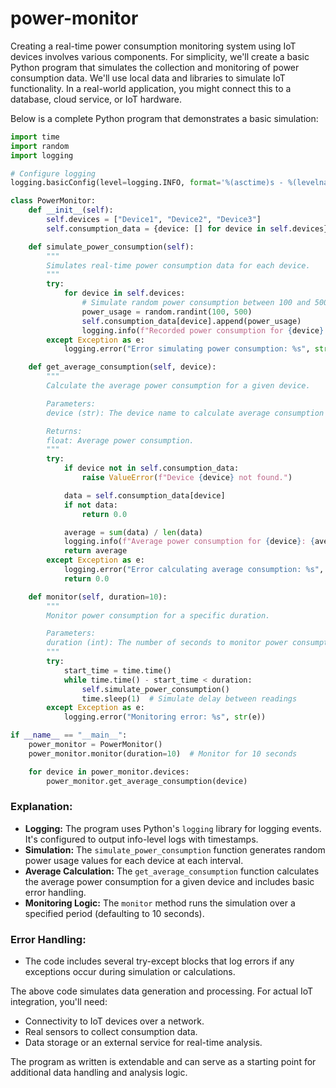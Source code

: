 # power-monitor

Creating a real-time power consumption monitoring system using IoT devices involves various components. For simplicity, we'll create a basic Python program that simulates the collection and monitoring of power consumption data. We'll use local data and libraries to simulate IoT functionality. In a real-world application, you might connect this to a database, cloud service, or IoT hardware.

Below is a complete Python program that demonstrates a basic simulation:

```python
import time
import random
import logging

# Configure logging
logging.basicConfig(level=logging.INFO, format='%(asctime)s - %(levelname)s - %(message)s')

class PowerMonitor:
    def __init__(self):
        self.devices = ["Device1", "Device2", "Device3"]
        self.consumption_data = {device: [] for device in self.devices}

    def simulate_power_consumption(self):
        """
        Simulates real-time power consumption data for each device.
        """
        try:
            for device in self.devices:
                # Simulate random power consumption between 100 and 500 Watts
                power_usage = random.randint(100, 500)
                self.consumption_data[device].append(power_usage)
                logging.info(f"Recorded power consumption for {device}: {power_usage}W")
        except Exception as e:
            logging.error("Error simulating power consumption: %s", str(e))

    def get_average_consumption(self, device):
        """
        Calculate the average power consumption for a given device.

        Parameters:
        device (str): The device name to calculate average consumption for.

        Returns:
        float: Average power consumption.
        """
        try:
            if device not in self.consumption_data:
                raise ValueError(f"Device {device} not found.")

            data = self.consumption_data[device]
            if not data:
                return 0.0

            average = sum(data) / len(data)
            logging.info(f"Average power consumption for {device}: {average}W")
            return average
        except Exception as e:
            logging.error("Error calculating average consumption: %s", str(e))
            return 0.0

    def monitor(self, duration=10):
        """
        Monitor power consumption for a specific duration.

        Parameters:
        duration (int): The number of seconds to monitor power consumption.
        """
        try:
            start_time = time.time()
            while time.time() - start_time < duration:
                self.simulate_power_consumption()
                time.sleep(1)  # Simulate delay between readings
        except Exception as e:
            logging.error("Monitoring error: %s", str(e))

if __name__ == "__main__":
    power_monitor = PowerMonitor()
    power_monitor.monitor(duration=10)  # Monitor for 10 seconds

    for device in power_monitor.devices:
        power_monitor.get_average_consumption(device)
```

### Explanation:
- **Logging:** The program uses Python's `logging` library for logging events. It's configured to output info-level logs with timestamps.
- **Simulation:** The `simulate_power_consumption` function generates random power usage values for each device at each interval.
- **Average Calculation:** The `get_average_consumption` function calculates the average power consumption for a given device and includes basic error handling.
- **Monitoring Logic:** The `monitor` method runs the simulation over a specified period (defaulting to 10 seconds).

### Error Handling:
- The code includes several try-except blocks that log errors if any exceptions occur during simulation or calculations.

The above code simulates data generation and processing. For actual IoT integration, you'll need:
- Connectivity to IoT devices over a network.
- Real sensors to collect consumption data.
- Data storage or an external service for real-time analysis.

The program as written is extendable and can serve as a starting point for additional data handling and analysis logic.